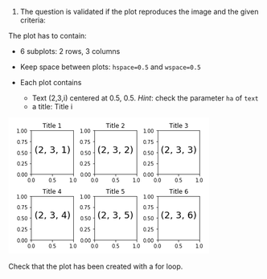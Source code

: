 1. The question is validated if the plot reproduces the image and the given criteria:

The plot has to contain:

- 6 subplots: 2 rows, 3 columns
- Keep space between plots: `hspace=0.5` and `wspace=0.5`
- Each plot contains

  - Text (2,3,i) centered at 0.5, 0.5. *Hint*: check the parameter `ha` of `text`
  - a title: Title i

![alt text][logo_ex5]

[logo_ex5]: ../w1day03_ex5_plot1.png "Subplots ex5"

Check that the plot has been created with a for loop.